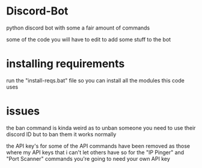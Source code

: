 # Discord-Bot
python discord bot with some a fair amount of commands

some of the code you will have to edit to add some stuff to the bot

# installing requirements
run the "install-reqs.bat" file so you can install all the modules this code uses

# issues
the ban command is kinda weird as to unban someone you need to use their discord ID but to ban them it works normally

the API key's for some of the API commands have been removed as those where my API keys that i can't let others have
so for the "IP Pinger" and "Port Scanner" commands you're going to need your own API key
